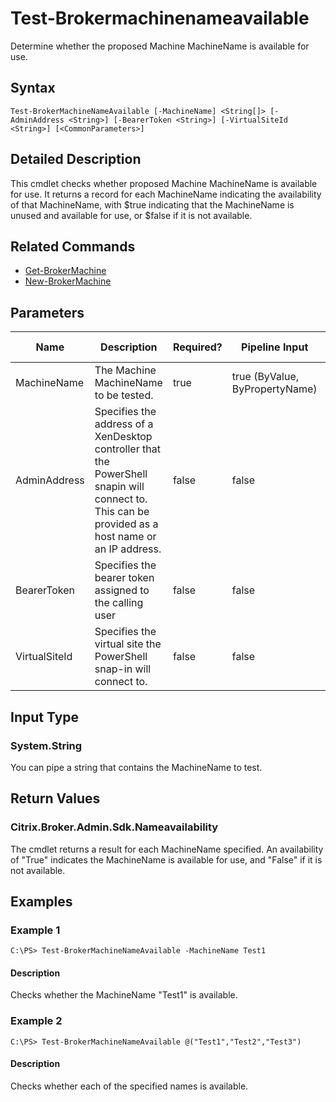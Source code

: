 ﻿
# Test-Brokermachinenameavailable
Determine whether the proposed Machine MachineName is available for use.
## Syntax
```
Test-BrokerMachineNameAvailable [-MachineName] <String[]> [-AdminAddress <String>] [-BearerToken <String>] [-VirtualSiteId <String>] [<CommonParameters>]
```
## Detailed Description
This cmdlet checks whether proposed Machine MachineName is available for use. It returns a record for each MachineName indicating the availability of that MachineName, with \$true indicating that the MachineName is unused and available for use, or \$false if it is not available.


## Related Commands

* [Get-BrokerMachine](./Get-BrokerMachine/)
* [New-BrokerMachine](./New-BrokerMachine/)
## Parameters
| Name   | Description | Required? | Pipeline Input | Default Value |
| --- | --- | --- | --- | --- |
| MachineName | The Machine MachineName to be tested. | true | true (ByValue, ByPropertyName) |  |
| AdminAddress | Specifies the address of a XenDesktop controller that the PowerShell snapin will connect to. This can be provided as a host name or an IP address. | false | false | Localhost. Once a value is provided by any cmdlet, this value will become the default. |
| BearerToken | Specifies the bearer token assigned to the calling user | false | false |  |
| VirtualSiteId | Specifies the virtual site the PowerShell snap-in will connect to. | false | false |  |

## Input Type

### System.String
You can pipe a string that contains the MachineName to test.
## Return Values

### Citrix.Broker.Admin.Sdk.Nameavailability
The cmdlet returns a result for each MachineName specified. An availability of "True" indicates the MachineName is available for use, and "False" if it is not available.
## Examples

### Example 1
```
C:\PS> Test-BrokerMachineNameAvailable -MachineName Test1
```
#### Description
Checks whether the MachineName "Test1" is available.
### Example 2
```
C:\PS> Test-BrokerMachineNameAvailable @("Test1","Test2","Test3")
```
#### Description
Checks whether each of the specified names is available.
